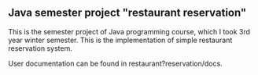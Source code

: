 ## Java semester project "restaurant reservation"
This is the semester project of Java programming course, which I took 3rd year winter semester.
This is the implementation of simple restaurant reservation system.

User documentation can be found in restaurant?reservation/docs.
